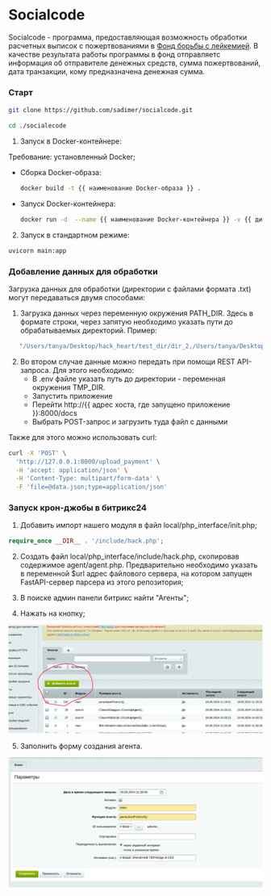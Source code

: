# Socialcode 

Socialcode - программа, предоставляющая возможность обработки расчетных выписок с пожертвованиями в [Фонд борьбы с лейкемией](https://leikozu.net). В качестве результата работы программы в фонд отправляетс информация об отправителе денежных средств, сумма пожертвований, дата транзакции, кому предназначена денежная сумма. 

### Старт

 ```bash
git clone https://github.com/sadimer/socialcode.git
```

```bash
cd ./socialecode
```

1. Запуск в Docker-контейнере:

Требование: установленный Docker; 
  
- Сборка Docker-образа:
  
  ```bash
  docker build -t {{ наименование Docker-образа }} .
  ```

- Запуск Docker-контейнера:
     
  ```bash
  docker run -d  --name {{ наименование Docker-контейнера }} -v {{ директория на локальном узле с данными }}:{{ директория в Docker-контейнере с данными }} -e PATH_DIR={{директория с данными}} -p 8000:8000 {{ наименование Docker-образа }}
  ```

2. Запуск в стандартном режиме:

```bash
uvicorn main:app
```

### Добавление данных для обработки 

Загрузка данных для обработки (директории с файлами формата .txt) могут передаваться двумя способами: 

1. Загрузка данных через переменную окружения PATH_DIR. Здесь в формате строки, через запятую необходимо указать пути до обрабатываемых директорий. Пример:
   
```bash
   "/Users/tanya/Desktop/hack_heart/test_dir/dir_2,/Users/tanya/Desktop/hack_heart/test_dir/dir_1"
```

2. Во втором случае данные можно передать при помощи REST API-запроса. Для этого необходимо:
   - В .env файле указать путь до директории - переменная окружения TMP_DIR.
   - Запустить приложение
   - Перейти http://{{ адрес хоста, где запущено приложение }}:8000/docs
   - Выбрать POST-запрос и загрузить туда файл с данными

Также для этого можно использовать curl: 

```bash
curl -X 'POST' \
  'http://127.0.0.1:8000/upload_payment' \
  -H 'accept: application/json' \
  -H 'Content-Type: multipart/form-data' \
  -F 'file=@data.json;type=application/json'
```


### Запуск крон-джобы в битрикс24

1. Добавить импорт нашего модуля в файл local/php_interface/init.php;
```php
require_once __DIR__ . '/include/hack.php';
```

2. Создать файл local/php_interface/include/hack.php, скопировав содержимое agent/agent.php. Предварительно необходимо указать в переменной $url адрес файлового сервера, на котором запущен FastAPI-сервер парсера из этого репозитория;
3. В поиске админ панели битрикс найти "Агенты";
   
4. Нажать на кнопку;

![Кнопка](images/Screen%20Capture_select-area_20240519113114.png)
   
5. Заполнить форму создания агента.

![Агент](images/Screen%20Capture_select-area_20240519113828.png)
